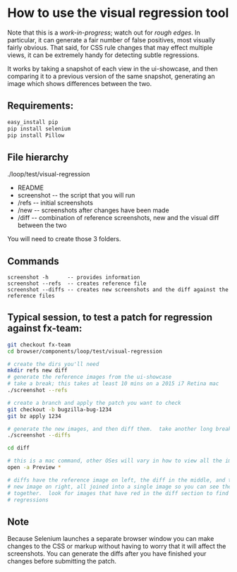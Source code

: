 # How to use the visual regression tool

Note that this is a *work-in-progress*; watch out for *rough edges*.  In
 particular, it can generate a fair number of false positives, most
 visually fairly obvious.  That said, for CSS rule changes that may effect
 multiple views, it can be extremely handy for detecting subtle regressions.

It works by taking a snapshot of each view in the ui-showcase, and then
 comparing it to a previous version of the same snapshot, generating an image
 which shows differences between the two.

## Requirements:

```bash
easy_install pip
pip install selenium
pip install Pillow
```

## File hierarchy

./loop/test/visual-regression
  - README
  - screenshot -- the script that you will run
  - /refs       -- initial screenshots
  - /new        -- screenshots after changes have been made
  - /diff       -- combination of reference screenshots, new and the visual diff between the two

You will need to create those 3 folders.

## Commands

```
screenshot -h      -- provides information
screenshot --refs  -- creates reference file
screenshot --diffs -- creates new screenshots and the diff against the reference files
```

## Typical session, to test a patch for regression against fx-team:

```bash
git checkout fx-team
cd browser/components/loop/test/visual-regression

# create the dirs you'll need
mkdir refs new diff
# generate the reference images from the ui-showcase
# take a break; this takes at least 10 mins on a 2015 i7 Retina mac
./screenshot --refs

# create a branch and apply the patch you want to check
git checkout -b bugzilla-bug-1234
git bz apply 1234

# generate the new images, and then diff them.  take another long break.
./screenshot --diffs

cd diff

# this is a mac command, other OSes will vary in how to view all the images
open -a Preview *

# diffs have the reference image on left, the diff in the middle, and the
# new image on right, all joined into a single image so you can see them
# together.  look for images that have red in the diff section to find potential
# regressions
```

## Note

Because Selenium launches a separate browser window you can make changes to the
CSS or markup without having to worry that it will affect the screenshots. You
can generate the diffs after you have finished your changes before submitting
the patch.
